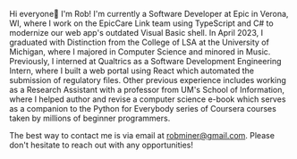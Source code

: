Hi everyone👋 I'm Rob! I'm currently a Software Developer at Epic in Verona, WI, where I work on the EpicCare Link team using TypeScript and C# to modernize our web app's outdated Visual Basic shell. In April 2023, I graduated with Distinction from the College of LSA at the University of Michigan, where I majored in Computer Science and minored in Music. Previously, I interned at Qualtrics as a Software Development Engineering Intern, where I built a web portal using React which automated the submission of regulatory files. Other previous experience includes working as a Research Assistant with a professor from UM's School of Information, where I helped author and revise a computer science e-book which serves as a companion to the Python for Everybody series of Coursera courses taken by millions of beginner programmers.

The best way to contact me is via email at robminer@gmail.com. Please don't hesitate to reach out with any opportunities!

<!---
robminer6/robminer6 is a ✨ special ✨ repository because its `README.md` (this file) appears on your GitHub profile.
You can click the Preview link to take a look at your changes.
--->
